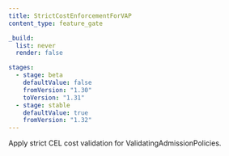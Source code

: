 ```yaml
---
title: StrictCostEnforcementForVAP
content_type: feature_gate

_build:
  list: never
  render: false

stages:
  - stage: beta
    defaultValue: false
    fromVersion: "1.30"
    toVersion: "1.31"
  - stage: stable
    defaultValue: true
    fromVersion: "1.32"
---
```

Apply strict CEL cost validation for ValidatingAdmissionPolicies.

